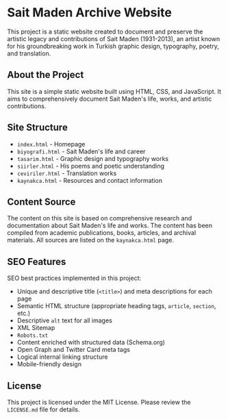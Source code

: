 # Sait Maden Archive Website

This project is a static website created to document and preserve the artistic legacy and contributions of Sait Maden (1931-2013), an artist known for his groundbreaking work in Turkish graphic design, typography, poetry, and translation.

## About the Project

This site is a simple static website built using HTML, CSS, and JavaScript. It aims to comprehensively document Sait Maden's life, works, and artistic contributions.

## Site Structure

* `index.html` - Homepage
* `biyografi.html` - Sait Maden's life and career
* `tasarim.html` - Graphic design and typography works
* `siirler.html` - His poems and poetic understanding
* `ceviriler.html` - Translation works
* `kaynakca.html` - Resources and contact information

## Content Source

The content on this site is based on comprehensive research and documentation about Sait Maden's life and works. The content has been compiled from academic publications, books, articles, and archival materials. All sources are listed on the `kaynakca.html` page.

## SEO Features

SEO best practices implemented in this project:

* Unique and descriptive title (`<title>`) and meta descriptions for each page
* Semantic HTML structure (appropriate heading tags, `article`, `section`, etc.)
* Descriptive `alt` text for all images
* XML Sitemap
* `Robots.txt`
* Content enriched with structured data (Schema.org)
* Open Graph and Twitter Card meta tags
* Logical internal linking structure
* Mobile-friendly design

## License

This project is licensed under the MIT License. Please review the `LICENSE.md` file for details.